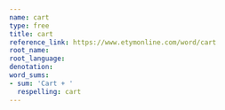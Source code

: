 ```yaml
---
name: cart
type: free
title: cart
reference_link: https://www.etymonline.com/word/cart
root_name: 
root_language: 
denotation: 
word_sums:
- sum: 'Cart + '
  respelling: cart
---
```

